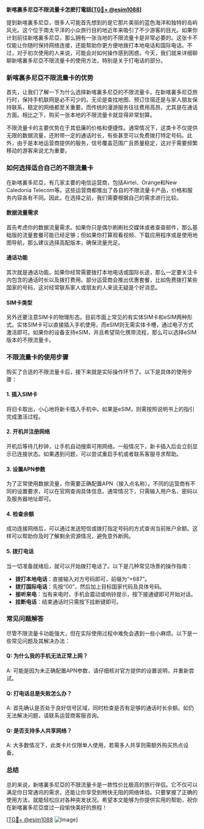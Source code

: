 **新喀裏多尼亞不限流量卡怎麽打電話[[TG💪+ @esim1088](https://t.me/s/esim1088)]**

提到新喀裏多尼亞，很多人可能首先想到的是它那片美丽的蓝色海洋和独特的岛屿风光。这个位于南太平洋的小众旅行目的地近年来吸引了不少游客的目光。如果你计划前往新喀裏多尼亞，那么拥有一张当地的不限流量卡是非常必要的。这张卡不仅能让你随时保持网络连接，还能帮助你更方便地拨打本地电话和国际电话。不过，对于初次使用的人来说，可能会对如何操作感到困惑。今天，我们就来详细聊聊新喀裏多尼亞不限流量卡的使用方法，特别是关于打电话的部分。

### 新喀裏多尼亞不限流量卡的优势

首先，让我们了解一下为什么选择新喀裏多尼亞的不限流量卡。在新喀裏多尼亞旅行时，保持手机联网是必不可少的。无论是查找地图、预订住宿还是与家人朋友保持联系，稳定的网络都至关重要。而传统的漫游服务往往费用高昂，尤其是在通话方面。相比之下，购买一张本地的不限流量卡就显得非常划算。

不限流量卡的主要优势在于其低廉的价格和便捷性。通常情况下，这类卡不仅提供无限的数据流量，还附带一定的通话时长，有些甚至可以免费拨打特定号码。此外，由于是本地运营商提供的服务，信号覆盖范围广且质量稳定，这对于需要频繁移动的游客来说尤为重要。

### 如何选择适合自己的不限流量卡

在新喀裏多尼亞，有几家主要的电信运营商，包括Airtel、Orange和New Caledonia Telecom等。这些运营商都推出了各自的不限流量卡产品，价格和服务内容各有不同。因此，在选择之前，我们需要根据自己的需求进行比较。

#### 数据流量需求

首先考虑你的数据流量需求。如果你只是偶尔刷刷社交媒体或者查查邮件，那么基础版的流量套餐可能已经足够；但如果你打算观看视频、下载应用程序或是使用地图导航，那么建议选择高配版本，确保流量充足。

#### 通话功能

其次就是通话功能。如果你经常需要拨打本地电话或国际长途，那么一定要关注卡内包含的通话时长以及拨打费用。部分运营商会推出优惠套餐，比如免费拨打某些国家的号码，这对经常联系家人或朋友的人来说无疑是个好消息。

#### SIM卡类型

另外还要注意SIM卡的物理形态。目前市面上常见的有实体SIM卡和eSIM两种形式。实体SIM卡可以直接插入手机使用，而eSIM则无需实体卡槽，通过电子方式激活即可。如果你的设备支持eSIM，并且希望简化携带流程，那么可以选择eSIM版本的不限流量卡。

### 不限流量卡的使用步骤

购买了合适的不限流量卡后，接下来就是实际操作环节了。以下是具体的使用步骤：

#### 1. 插入SIM卡

将旧卡取出，小心地将新卡插入手机中。如果是eSIM，则需按照说明书上的指引完成激活过程。

#### 2. 开机并注册网络

开机后等待几秒钟，让手机自动搜索可用网络。一般情况下，新卡插入后会立刻显示已连接状态。如果遇到问题，可以尝试重启手机或者联系客服寻求帮助。

#### 3. 设置APN参数

为了正常使用数据流量，你需要正确配置APN（接入点名称）。不同的运营商有不同的设置要求，可以在官网查询具体信息。通常情况下，只需输入用户名、密码以及服务器地址即可。

#### 4. 检查余额

成功连接网络后，可以通过发送短信或拨打指定号码的方式查询当前账户余额。这样可以帮助你及时了解剩余资源情况，避免意外断网。

#### 5. 拨打电话

当一切准备就绪后，就可以开始拨打电话了。以下是几种常见场景的操作指南：

- **拨打本地电话**：直接输入对方号码即可，前缀为“+687”。
- **拨打国际电话**：先按“00”，然后加上目标国家代码及具体号码。
- **接听来电**：当有来电时，手机会震动或响铃提示，按下接通键即可开始对话。
- **挂断电话**：结束通话时只需按下挂断键即可。

### 常见问题解答

尽管不限流量卡功能强大，但在实际使用过程中难免会遇到一些小麻烦。以下是一些常见问题及其解决办法：

#### Q: 为什么我的手机无法正常上网？
A: 可能是因为未正确配置APN参数，请仔细核对官方提供的设置说明，并重新尝试。

#### Q: 打电话总是失败怎么办？
A: 首先确认是否处于良好信号区域，同时检查是否有足够的通话时长余额。如仍无法解决问题，请联系运营商客服咨询。

#### Q: 是否支持多人共享网络？
A: 大多数情况下，此类卡片仅限单人使用，若需多人共享则需额外购买热点设备。

### 总结

总的来说，新喀裏多尼亞的不限流量卡是一款性价比极高的旅行伴侣。它不仅可以满足你日常通讯的需求，还能让你享受到畅快无阻的网络体验。只要掌握了正确的使用方法，就能轻松应对各种突发状况。希望本文能够为你提供实用的帮助，祝你在新喀裏多尼亞度过一段愉快美好的旅程！

[[TG💪+ @esim1088](https://t.me/s/esim1088) ![Image](https://i.postimg.cc/4NQfJmqS/Snipaste-2025-05-13-00-14-12.png)]